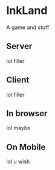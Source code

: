 # InkLand
A game and stuff

## Server
lol filler

## Client
lol filler

## In browser
lol maybe

## On Mobile
lol u wish
